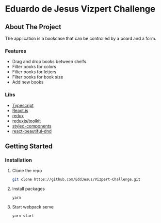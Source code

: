 # Eduardo de Jesus Vizpert Challenge

## About The Project
The application is a bookcase that can be controlled by a board and a form.

### Features
* Drag and drop books between shelfs
* Filter books for colors
* Filter books for letters
* Filter books for book size
* Add new books

### Libs

* [Typescript](typescriptlang.org)
* [React.js](https://reactjs.org/)
* [redux](https://redux.js.org/)
* [reduxjs/toolkit](https://redux-toolkit.js.org/)
* [styled-components](https://styled-components.com/)
* [react-beautiful-dnd](https://github.com/atlassian/react-beautiful-dnd)

## Getting Started
### Installation

1. Clone the repo
   ```sh
   git clone https://github.com/EddJesus/Vizpert-Challenge.git
   ```
2. Install packages
   ```sh
   yarn
   ```
3. Start webpack serve
   ```sh
   yarn start
   ```